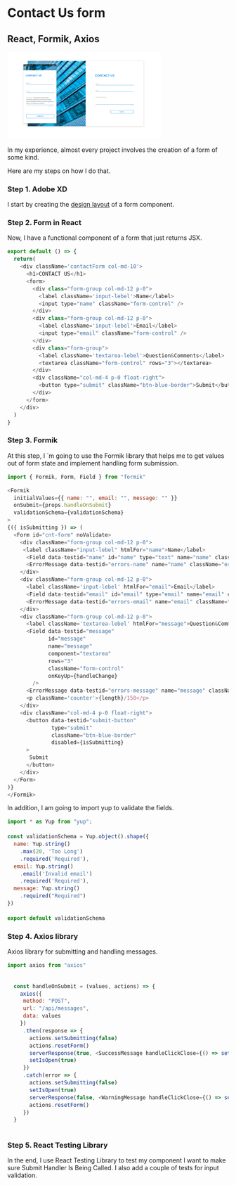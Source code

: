 <h1>Contact Us form</h1>
<h2>React, Formik, Axios</h2>
<img src='ui.png' width="350" title="description">
<p>In my experience, almost every project involves the creation of a form of some kind.  

Here are my steps on how I do that.</p>

<h3>Step 1. Adobe XD</h3>
<p>I start by creating the <a href='https://github.com/irishakarpova/Contact-Us-Form_REST_API/blob/master/layout.xd'>design layout</a> of a form component.</p>

<h3>Step 2. Form in React</h3>
<p>Now, I have a functional component of a form that just returns JSX.</p>

```javaScript
export default () => {
  return(
    <div className='contactForm col-md-10'>
      <h1>CONTACT US</h1>
      <form>
        <div class="form-group col-md-12 p-0">
          <label className='input-lebel'>Name</label>
          <input type="name" className="form-control" />
        </div>
        <div class="form-group col-md-12 p-0">
          <label className='input-lebel'>Email</label>
          <input type="email" className="form-control" />
        </div>
        <div class="form-group">
          <label className='textarea-lebel'>Question&Comments</label>
          <textarea className="form-control" rows="3"></textarea>
        </div>
        <div className="col-md-4 p-0 float-right">
          <button type="submit" className="btn-blue-border">Submit</button>
        </div>
      </form>
    </div>
  )
}

```

<h3>Step 3. Formik</h3>
<p>At this step, I `m going to use the Formik library that helps me to get values out of form state and implement handling form submission.</p>

```javaScript
import { Formik, Form, Field } from "formik"

```

```javaScript
<Formik
  initialValues={{ name: "", email: "", message: "" }}
  onSubmit={props.handleOnSubmit}
  validationSchema={validationSchema}
>
{({ isSubmitting }) => (
  <Form id="cnt-form" noValidate>
    <div className="form-group col-md-12 p-0">
     <label className="input-lebel" htmlFor="name">Name</label>
      <Field data-testid="name" id="name" type="text" name="name" className="form-control" />
      <ErrorMessage data-testid="errors-name" name="name" className="errorMessage" component="div" />
    </div>
    <div className="form-group col-md-12 p-0">
      <label className='input-lebel' htmlFor="email">Email</label>
      <Field data-testid="email" id="email" type="email" name="email" className="form-control" />
      <ErrorMessage data-testid="errors-email" name="email" className="errorMessage" component="div" />
    </div>
    <div className="form-group col-md-12 p-0">
      <label className='textarea-lebel' htmlFor="message">Question&Comments</label>
      <Field data-testid="message"
             id="message"
             name="message"
             component="textarea"
             rows="3"
             className="form-control"
             onKeyUp={handleChange}
        />
      <ErrorMessage data-testid="errors-message" name="message" className="errorMessage" component="div" />
      <p className='counter'>{length}/150</p>
    </div>
    <div className="col-md-4 p-0 float-right">
      <button data-testid="submit-button"
              type="submit"
              className="btn-blue-border"
              disabled={isSubmitting}
      >
       Submit
      </button>
    </div>
  </Form>
)}
</Formik>

```

<p>In addition, I am going to import yup to validate the fields.</p>

```javaScript
import * as Yup from "yup";

const validationSchema = Yup.object().shape({
  name: Yup.string()
    .max(20, 'Too Long')
    .required('Required'),
  email: Yup.string()
    .email('Invalid email')
    .required('Required'),
  message: Yup.string()
    .required("Required")
})

export default validationSchema

```

<h3>Step 4. Axios library</h3>
<p>Axios library for submitting and handling messages.</p>

```javaScript
import axios from "axios"

```


```javaScript

  const handleOnSubmit = (values, actions) => {
    axios({
     method: "POST",
     url: "/api/messages",
     data: values
    })
     .then(response => {
       actions.setSubmitting(false)
       actions.resetForm()
       serverResponse(true, <SuccessMessage handleClickClose={() => setIsOpen(false)}/>)
       setIsOpen(true)
     })
     .catch(error => {
       actions.setSubmitting(false)
       setIsOpen(true)
       serverResponse(false, <WarningMessage handleClickClose={() => setIsOpen(false)}/>)
       actions.resetForm()
     })
  }
  
  ```
  
<h3>Step 5. React Testing Library</h3>

<p>In the end, I use React Testing Library to test my component I want to make sure Submit Handler Is Being Called. I also add a couple of tests for input validation.</p>



